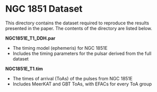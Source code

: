 # NGC 1851 Dataset

This directory contains the dataset required to reproduce the results presented in the paper. The contents of the directory are listed below. 

**NGC1851E_T1_DDH.par** 
- The timing model (ephemeris) for NGC 1851E
- Includes the timing parameters for the pulsar derived from the full dataset

**NGC1851E_T1.tim**
- The times of arrival (ToAs) of the pulses from NGC 1851E
- Includes MeerKAT and GBT ToAs, with EFACs for every ToA group


